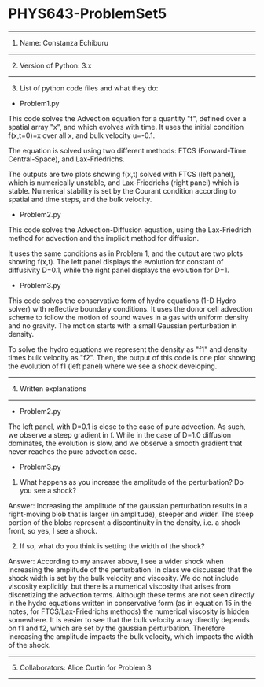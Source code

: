 # PHYS643-ProblemSet5
------------------------------------
1. Name: Constanza Echiburu
------------------------------------
2. Version of Python: 3.x
------------------------------------
3. List of python code files and what they do:

- Problem1.py

This code solves the Advection equation for a quantity "f", defined over a spatial array "x", and which evolves with time. It uses the initial condition f(x,t=0)=x over all x, and bulk velocity u=-0.1.

The equation is solved using two different methods: FTCS (Forward-Time Central-Space), and Lax-Friedrichs.

The outputs are two plots showing f(x,t) solved with FTCS (left panel), which is numerically unstable, and Lax-Friedrichs (right panel) which is stable. Numerical stability is set by the Courant condition according to spatial and time steps, and the bulk velocity.


- Problem2.py

This code solves the Advection-Diffusion equation, using the Lax-Friedrich method for advection and the implicit method for diffusion.

It uses the same conditions as in Problem 1, and the output are two plots showing f(x,t). The left panel displays the evolution for constant of diffusivity D=0.1, while the right panel displays the evolution for D=1. 

- Problem3.py

This code solves the conservative form of hydro equations (1-D Hydro solver) with reflective boundary conditions. It uses the donor cell advection scheme to follow the motion of sound waves in a gas with uniform density and no gravity. The motion starts with a small Gaussian perturbation in density.

To solve the hydro equations we represent the density as "f1" and density times bulk velocity as "f2". Then, the output of this code is one plot showing the evolution of f1 (left panel) where we see a shock developing.

------------------------------------
4. Written explanations
------------------------------------
- Problem2.py

The left panel, with D=0.1 is close to the case of pure advection. As such, we observe a steep gradient in f. While in the case of D=1.0 diffusion dominates, the evolution is slow, and we observe a smooth gradient that never reaches the pure advection case.

- Problem3.py

1) What happens as you increase the amplitude of the perturbation? Do you see a shock? 

Answer: Increasing the amplitude of the gaussian perturbation results in a right-moving blob that is larger (in amplitude), steeper and wider. The steep portion of the blobs represent a discontinuity in the density, i.e. a shock front, so yes, I see a shock.

2) If so, what do you think is setting the width of the shock?

Answer: According to my answer above, I see a wider shock when increasing the amplitude of the perturbation. In class we discussed that the shock width is set by the bulk velocity and viscosity. We do not include viscosity explicitly, but there is a numerical viscosity that arises from discretizing the advection terms. Although these terms are not seen directly in the hydro equations written in conservative form (as in equation 15 in the notes, for FTCS/Lax-Friedrichs methods) the numerical viscosity is hidden somewhere. It is easier to see that the bulk velocity array directly depends on f1 and f2, which are set by the gaussian perturbation. Therefore increasing the amplitude impacts the bulk velocity, which impacts the width of the shock.

------------------------------------
5. Collaborators: Alice Curtin for Problem 3
------------------------------------
